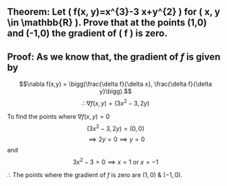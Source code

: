 ## Theorem: Let \( f(x, y)=x^{3}-3 x+y^{2} \) for \( x, y \in \mathbb{R} \). Prove that at the points (1,0) and (-1,0) the gradient of \( f \) is zero.


## Proof: As we know that, the gradient of $f$ is given by 
$$\nabla f(x,y) = \bigg(\frac{\delta f}{\delta x}, \frac{\delta f}{\delta y}\bigg).$$
$$\therefore \nabla f(x,y) = (3x^2 - 3, 2y)$$

To find the points where $\nabla f(x,y) = 0$
$$(3x^2 - 3, 2y) = (0,0)$$
$$\implies 2y = 0 \implies y = 0$$
and 
$$3x^2 - 3 = 0 \implies x = 1 \text{ or } x = -1$$

$\therefore$ The points where the gradient of $f$ is zero are $(1, 0)$ & $(-1, 0)$. 
